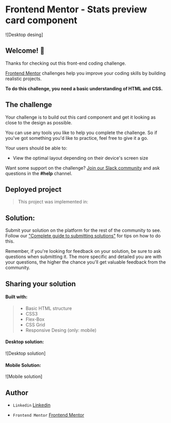 # Frontend Mentor - Stats preview card component

![Desktop desing]



## Welcome! 👋

Thanks for checking out this front-end coding challenge.

[Frontend Mentor](https://www.frontendmentor.io) challenges help you improve your coding skills by building realistic projects.

**To do this challenge, you need a basic understanding of HTML and CSS.**

## The challenge

Your challenge is to build out this card component and get it looking as close to the design as possible.

You can use any tools you like to help you complete the challenge. So if you've got something you'd like to practice, feel free to give it a go.

Your users should be able to:

- View the optimal layout depending on their device's screen size

Want some support on the challenge? [Join our Slack community](https://www.frontendmentor.io/slack) and ask questions in the **#help** channel.

## Deployed project

> This project was implemented in:



## Solution: 

Submit your solution on the platform for the rest of the community to see. Follow our ["Complete guide to submitting solutions"](https://medium.com/frontend-mentor/a-complete-guide-to-submitting-solutions-on-frontend-mentor-ac6384162248) for tips on how to do this.

Remember, if you're looking for feedback on your solution, be sure to ask questions when submitting it. The more specific and detailed you are with your questions, the higher the chance you'll get valuable feedback from the community.

## Sharing your solution

#### Built with: 

> - Basic HTML structure
> - CSS3 
> - Flex-Box
> - CSS Grid
> - Responsive Desing (only: mobile)

####  Desktop solution: 
![Desktop solution]

#### Mobile Solution: 
![Mobile solution]

## Author
- `Linkedin` [Linkedin](https://www.linkedin.com/in/leanquiroga95/)

- `Frontend Mentor` [Frontend Mentor](https://www.frontendmentor.io/profile/leandroquiroga)